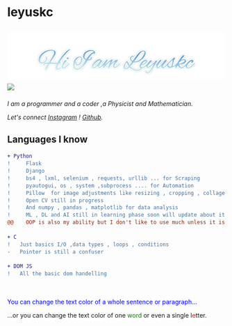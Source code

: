 # leyuskc


<h2><img src="https://raw.githubusercontent.com/leyuskckiran1510/leyuskckiran1510/main/Leyuskc2.png" width="500"> <img src="https://c.tenor.com/UX-QYT2KtycAAAAi/brown-cony-bear.gif" width="250"></h2>

*I am a programmer and a coder ,a Physicist and Mathematician.*

*Let's connect [Instagram](https://www.instagram.com/leyuskc_/) ! [Github](https://github.com/leyuskckiran1510).*
## Languages I know

```diff
+ Python
!     Flask
!     Django
!     bs4 , lxml, selenium , requests, urllib ... for Scraping
!     pyautogui, os , system ,subprocess .... for Automation
!     Pillow  for image adjustments like resizing , cropping , collage , text in large number of images ..
!     Open CV still in progress
!     And numpy , pandas , matplotlib for data analysis
!     ML , DL and AI still in learning phase soon will update about it too
@@    OOP is also my ability but I don't like to use much unless it is necessary @@

+ C
!   Just basics I/O ,data types , loops , conditions
-   Pointer is still a confuser 

+ DOM JS
!   All the basic dom handelling




```
<p style="color:blue;">You can change the text color of a whole sentence or paragraph...</p>
<p>...or you can change the text color of one <span style="color:green;">word</span> or even a single l<span style="color:red;">e</span>tter.</p>

